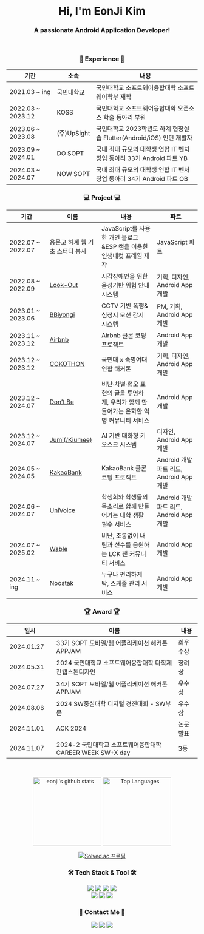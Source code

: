 <div align='center'>
  <h1>Hi, I'm EonJi Kim</h1>
  <h3>A passionate Android Application Developer!</h3>
</div>
<br/>

<h3 align='center'>🏫 Experience 🏫</h3>
<div align='center'>

| 기간 | 소속 | 내용 |
| --- | --- | --- |
| 2021.03 ~ ing　|국민대학교|국민대학교 소프트웨어융합대학 소프트웨어학부 재학|
| 2022.03 ~ 2023.12　|KOSS|국민대학교 소프트웨어융합대학 오픈소스 학술 동아리 부원|
| 2023.06 ~ 2023.08　|(주)UpSight|국민대학교 2023학년도 하계 현장실습 Flutter(Android/iOS) 인턴 개발자|
| 2023.09 ~ 2024.01　|DO SOPT|국내 최대 규모의 대학생 연합 IT 벤처 창업 동아리 33기 Android 파트 YB|
| 2024.03 ~ 2024.07　|NOW SOPT|국내 최대 규모의 대학생 연합 IT 벤처 창업 동아리 34기 Android 파트 OB|

</div>

<h3 align='center'>💻 Project 💻</h3>
<div align='center'>

| 기간 | 이름 | 내용 | 파트 |
| --- | --- | --- | --- |
| 2022.07 ~ 2022.07　|<a>용문고 하계 웹 기초 스터디 봉사</a>|JavaScript를 사용한 개인 블로그&ESP 캠을 이용한 인생네컷 프레임 제작|JavaScript 파트|
| 2022.08 ~ 2022.09　|<a href="https://github.com/KOSS-LOOK-OUT">Look-Out</a>|시각장애인을 위한 음성기반 위험 안내 시스템|기획, 디자인, Android App 개발|
| 2023.01 ~ 2023.06　|<a href="https://github.com/BBiyongi">BBiyongi</a>|CCTV 기반 폭행&심정지 모션 감지 시스템|PM, 기획, Android App 개발|
| 2023.11 ~ 2023.12　|<a href="https://github.com/DO-SOPT-APP3-Airbnb">Airbnb</a>|Airbnb 클론 코딩 프로젝트|Android App 개발|
| 2023.12 ~ 2023.12 |<a href="https://github.com/2023-COKOTHON-Team10">COKOTHON</a>|국민대 x 숙명여대 연합 해커톤|기획, 디자인, Android App 개발|
| 2023.12 ~ 2024.07　|<a href="https://github.com/TeamDon-tBe">Don’t Be</a>|비난·차별·혐오 표현의 글을 투명하게, 우리가 함께 만들어가는 온화한 익명 커뮤니티 서비스|Android App 개발|
| 2023.12 ~ 2024.07　|<a href="https://github.com/kookmin-sw/capstone-2024-24">Jumi(/Kiumee)</a>|AI 기반 대화형 키오스크 시스템|디자인, Android App 개발|
| 2024.05 ~ 2024.05　|<a href="https://github.com/NOW-SOPT-APP2-KAKAOBANK">KakaoBank</a>|KakaoBank 클론 코딩 프로젝트|Android 개발 파트 리드, Android App 개발|
| 2024.06 ~ 2024.07　|<a href="https://github.com/Team-UniVoice">UniVoice</a>|학생회와 학생들의 목소리로 함께 만들어가는 대학 생활 필수 서비스|Android 개발 파트 리드, Android App 개발|
| 2024.07 ~ 2025.02　|<a href="https://github.com/Team-Wable">Wable</a>|비난, 조롱없이 내 팀과 선수를 응원하는 LCK 팬 커뮤니티 서비스|Android App 개발|
| 2024.11 ~ ing　|<a href="https://github.com/Noostak">Noostak</a>|누구나 편리하게 탁, 스케줄 관리 서비스|Android App 개발|

</div>

<h3 align='center'>🏆 Award 🏆</h3>
<div align='center'>

| 일시 | 이름 | 내용 |
| --- | --- | --- |
| 2024.01.27　|33기 SOPT 모바일/웹 어플리케이션 해커톤 APPJAM|최우수상|
| 2024.05.31　|2024 국민대학교 소프트웨어융합대학 다학제간캡스톤디자인|장려상|
| 2024.07.27　|34기 SOPT 모바일/웹 어플리케이션 해커톤 APPJAM|우수상|
| 2024.08.06　|2024 SW중심대학 디지털 경진대회 - SW부문|우수상|
| 2024.11.01　|ACK 2024|논문 발표|
| 2024.11.07　|2024-2 국민대학교 소프트웨어융합대학 CAREER WEEK SW+X day|3등|

</div>
<br/>
<br/>

<div align="center">
  <img style="height:180px" src="https://github-readme-stats.vercel.app/api?username=Eonji-sw&show_icons=true&include_all_commits=true&theme=nord&hide_border=true" alt="eonji's github stats" />
  <img style="height:180px" src="https://github-readme-stats.vercel.app/api/top-langs/?username=Eonji-sw&layout=compact&theme=nord&hide_border=true" alt="Top Languages" />
  
  [![Solved.ac 프로필](http://mazassumnida.wtf/api/v2/generate_badge?boj=ki6z2n5u1m)](https://solved.ac/ki6z2n5u1m)
</div>

<h3 align="center">🛠️ Tech Stack & Tool 🛠️</h3>
<p align="center">
  <img src="https://img.shields.io/badge/Android-34A853?style=for-the-badge&logo=android&logoColor=white">
  <img src="https://img.shields.io/badge/Android Studio-3DDC84?style=for-the-badge&logo=androidstudio&logoColor=white">
  <img src="https://img.shields.io/badge/Kotlin-7F52FF?style=for-the-badge&logo=kotlin&logoColor=white">
  <img src="https://img.shields.io/badge/Java-007396?style=for-the-badge&logo=java&logoColor=white">
  <br>
  <img src="https://img.shields.io/badge/Flutter-02569B?style=for-the-badge&logo=flutter&logoColor=white">
  <img src="https://img.shields.io/badge/Visual Studio Code-007ACC?style=for-the-badge&logo=visualstudiocode&logoColor=white">
  <img src="https://img.shields.io/badge/Python-3776AB?style=for-the-badge&logo=python&logoColor=white">
</p>

<h3 align="center">💫 Contact Me 💫</h3>
<p align="center">
  <a href="mailto:ejkim0625@gmail.com"><img src="https://img.shields.io/badge/Gmail-d14836?style=flat-square&logo=Gmail&logoColor=white&link=mailto:ejkim0625@gmail.com"/></a>
  <a href="https://www.notion.so/Home-1eba2e66af6d411389bb331a30c6d8cd"><img src="https://img.shields.io/badge/Notion-000000?style=flat-square&logo=Notion&logoColor=white&link=https://www.notion.so/Home-1eba2e66af6d411389bb331a30c6d8cd"/></a>
  <a href="https://velog.io/@monolog"><img src="https://img.shields.io/badge/Velog-11B48A?style=flat-square&logo=Vimeo&logoColor=white&link=https://velog.io/@monolog"/></a>
</p>
